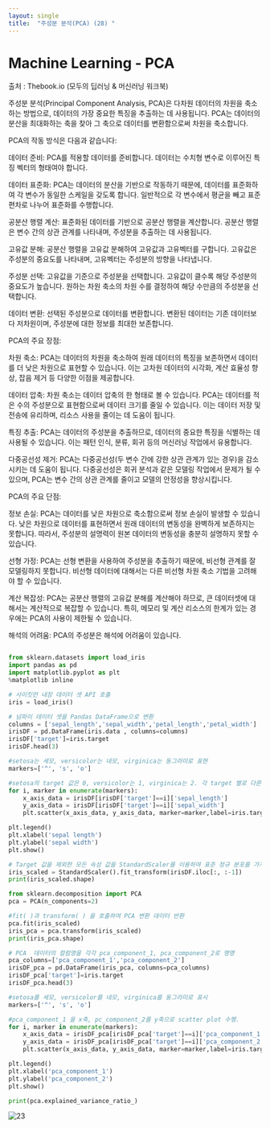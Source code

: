 ```yaml
---
layout: single
title:  "주성분 분석(PCA) (28) "
---
```



# Machine Learning - PCA

출처 : Thebook.io (모두의 딥러닝 & 머신러닝 워크북)

주성분 분석(Principal Component Analysis, PCA)은 다차원 데이터의 차원을 축소하는 방법으로, 
데이터의 가장 중요한 특징을 추출하는 데 사용됩니다. 
PCA는 데이터의 분산을 최대화하는 축을 찾아 그 축으로 데이터를 변환함으로써 차원을 축소합니다.


PCA의 작동 방식은 다음과 같습니다:

데이터 준비: PCA를 적용할 데이터를 준비합니다. 데이터는 수치형 변수로 이루어진 특징 벡터의 형태여야 합니다.

데이터 표준화: PCA는 데이터의 분산을 기반으로 작동하기 때문에, 데이터를 표준화하여 각 변수가 동일한 스케일을 갖도록 합니다. 
일반적으로 각 변수에서 평균을 빼고 표준편차로 나누어 표준화를 수행합니다.

공분산 행렬 계산: 표준화된 데이터를 기반으로 공분산 행렬을 계산합니다. 
공분산 행렬은 변수 간의 상관 관계를 나타내며, 주성분을 추출하는 데 사용됩니다.

고유값 분해: 공분산 행렬을 고유값 분해하여 고유값과 고유벡터를 구합니다. 
고유값은 주성분의 중요도를 나타내며, 고유벡터는 주성분의 방향을 나타냅니다.

주성분 선택: 고유값을 기준으로 주성분을 선택합니다. 
고유값이 클수록 해당 주성분의 중요도가 높습니다. 
원하는 차원 축소의 차원 수를 결정하여 해당 수만큼의 주성분을 선택합니다.

데이터 변환: 선택된 주성분으로 데이터를 변환합니다. 
변환된 데이터는 기존 데이터보다 저차원이며, 주성분에 대한 정보를 최대한 보존합니다.



PCA의 주요 장점:

차원 축소: PCA는 데이터의 차원을 축소하여 원래 데이터의 특징을 보존하면서 데이터를 더 낮은 차원으로 표현할 수 있습니다. 
이는 고차원 데이터의 시각화, 계산 효율성 향상, 잡음 제거 등 다양한 이점을 제공합니다.

데이터 압축: 차원 축소는 데이터 압축의 한 형태로 볼 수 있습니다. 
PCA는 데이터를 적은 수의 주성분으로 표현함으로써 데이터 크기를 줄일 수 있습니다. 
이는 데이터 저장 및 전송에 유리하며, 리소스 사용을 줄이는 데 도움이 됩니다.

특징 추출: PCA는 데이터의 주성분을 추출하므로, 데이터의 중요한 특징을 식별하는 데 사용될 수 있습니다. 
이는 패턴 인식, 분류, 회귀 등의 머신러닝 작업에서 유용합니다.

다중공선성 제거: PCA는 다중공선성(두 변수 간에 강한 상관 관계가 있는 경우)을 감소시키는 데 도움이 됩니다. 
다중공선성은 회귀 분석과 같은 모델링 작업에서 문제가 될 수 있으며, PCA는 변수 간의 상관 관계를 줄이고 모델의 안정성을 향상시킵니다.








PCA의 주요 단점:

정보 손실: PCA는 데이터를 낮은 차원으로 축소함으로써 정보 손실이 발생할 수 있습니다. 
낮은 차원으로 데이터를 표현하면서 원래 데이터의 변동성을 완벽하게 보존하지는 못합니다. 
따라서, 주성분의 설명력이 원본 데이터의 변동성을 충분히 설명하지 못할 수 있습니다.

선형 가정: PCA는 선형 변환을 사용하여 주성분을 추출하기 때문에, 비선형 관계를 잘 모델링하지 못합니다. 
비선형 데이터에 대해서는 다른 비선형 차원 축소 기법을 고려해야 할 수 있습니다.

계산 복잡성: PCA는 공분산 행렬의 고유값 분해를 계산해야 하므로, 큰 데이터셋에 대해서는 계산적으로 복잡할 수 있습니다. 
특히, 메모리 및 계산 리소스의 한계가 있는 경우에는 PCA의 사용이 제한될 수 있습니다.

해석의 어려움: PCA의 주성분은 해석에 어려움이 있습니다.

```python

from sklearn.datasets import load_iris
import pandas as pd
import matplotlib.pyplot as plt
%matplotlib inline

# 사이킷런 내장 데이터 셋 API 호출
iris = load_iris()

# 넘파이 데이터 셋을 Pandas DataFrame으로 변환
columns = ['sepal_length','sepal_width','petal_length','petal_width']
irisDF = pd.DataFrame(iris.data , columns=columns)
irisDF['target']=iris.target
irisDF.head(3)

#setosa는 세모, versicolor는 네모, virginica는 동그라미로 표현
markers=['^', 's', 'o']

#setosa의 target 값은 0, versicolor는 1, virginica는 2. 각 target 별로 다른 shape으로 scatter plot 
for i, marker in enumerate(markers):
    x_axis_data = irisDF[irisDF['target']==i]['sepal_length']
    y_axis_data = irisDF[irisDF['target']==i]['sepal_width']
    plt.scatter(x_axis_data, y_axis_data, marker=marker,label=iris.target_names[i])

plt.legend()
plt.xlabel('sepal length')
plt.ylabel('sepal width')
plt.show()

# Target 값을 제외한 모든 속성 값을 StandardScaler를 이용하여 표준 정규 분포를 가지는 값들로 변환
iris_scaled = StandardScaler().fit_transform(irisDF.iloc[:, :-1])
print(iris_scaled.shape)

from sklearn.decomposition import PCA
pca = PCA(n_components=2)

#fit( )과 transform( ) 을 호출하여 PCA 변환 데이터 반환
pca.fit(iris_scaled)
iris_pca = pca.transform(iris_scaled)
print(iris_pca.shape)

# PCA  데이터의 컬럼명을 각각 pca_component_1, pca_component_2로 명명
pca_columns=['pca_component_1','pca_component_2']
irisDF_pca = pd.DataFrame(iris_pca, columns=pca_columns)
irisDF_pca['target']=iris.target
irisDF_pca.head(3)

#setosa를 세모, versicolor를 네모, virginica를 동그라미로 표시
markers=['^', 's', 'o']

#pca_component_1 을 x축, pc_component_2를 y축으로 scatter plot 수행. 
for i, marker in enumerate(markers):
    x_axis_data = irisDF_pca[irisDF_pca['target']==i]['pca_component_1']
    y_axis_data = irisDF_pca[irisDF_pca['target']==i]['pca_component_2']
    plt.scatter(x_axis_data, y_axis_data, marker=marker,label=iris.target_names[i])

plt.legend()
plt.xlabel('pca_component_1')
plt.ylabel('pca_component_2')
plt.show()

print(pca.explained_variance_ratio_)
```
![23](https://github.com/jasminherb/jasminherb.github.io/assets/133365586/fa6a4223-da90-4543-a461-990d95b0f46b)
